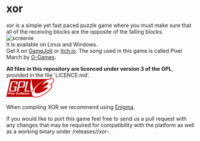 xor
===
xor is a simple yet fast paced puzzle game where you must make sure that all
of the receiving blocks are the opposite of the falling blocks.  
![screenie](https://i.sli.mg/yLkR2Y.png)  
It is available on Linux and Windows.  
Get it on [GameJolt](http://gamejolt.com/games/xor/134566) or [Itch.io](https://faissaloo.itch.io/xor).
The song used in this game is called Pixel March by [G-Games](http://gmc.yoyogames.com/index.php?showuser=175403).

**All files in this repository are licenced under version 3 of the GPL**,
provided in the file 'LICENCE.md'.  
![GPLv3](/resources/images/GPL-logo.png)  

When compiling XOR we recommend using
[Enigma](https://github.com/enigma-dev/enigma-dev).  

If you would like to port this game feel free to send us a pull request with any
changes that may be required for compatibility with the platform as well as a
working binary under /releases/<platform>/xor-<version number><extension>.
